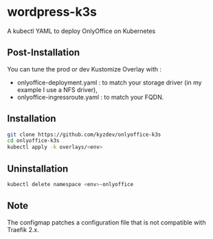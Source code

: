 # wordpress-k3s

A kubectl YAML to deploy OnlyOffice on Kubernetes

## Post-Installation

You can tune the prod or dev Kustomize Overlay with :
- onlyoffice-deployment.yaml : to match your storage driver (in my example I use a NFS driver),
- onlyoffice-ingressroute.yaml : to match your FQDN.

## Installation 

```bash
git clone https://github.com/kyzdev/onlyoffice-k3s
cd onlyoffice-k3s
kubectl apply -k overlays/<env>
```
## Uninstallation

```bash
kubectl delete namespace <env>-onlyoffice
```

## Note

The configmap patches a configuration file that is not compatible with Traefik 2.x.
